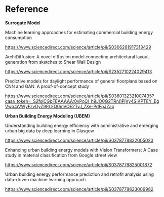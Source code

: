 # Reference

**Surrogate Model**

Machine learning approaches for estimating commercial building energy consumption

https://www.sciencedirect.com/science/article/pii/S0306261917313429

ArchiDiffusion: A novel diffusion model connecting architectural layout generation from sketches to Shear Wall Design

https://www.sciencedirect.com/science/article/pii/S2352710224029413

Predictive models for daylight performance of general floorplans based on CNN and GAN: A proof-of-concept study

https://www.sciencedirect.com/science/article/pii/S0360132321007435?casa_token=_S2folCGbFEAAAAA:0vPoQl_h9JO0G2TRnI1PjVy4SIKPTEY_EgVwo4iVWyFzvGyZ9RLFQ0mVOE2TvJ_7Xe-PdFpJZao

**Urban Building Energy Modeling (UBEM)**

Understanding building energy efficiency with administrative and emerging urban big data by deep learning in Glasgow

https://www.sciencedirect.com/science/article/pii/S0378778822005023

Enhancing urban building energy models with Vision Transformers: A Case study in material classification from Google street view

https://www.sciencedirect.com/science/article/pii/S0378778825001872

Urban building energy performance prediction and retrofit analysis using data-driven machine learning approach

https://www.sciencedirect.com/science/article/pii/S0378778823009982
